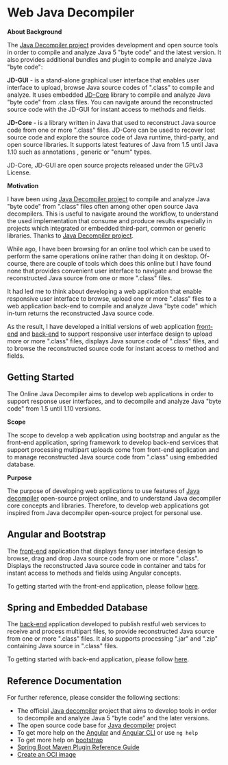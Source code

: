 # Web Java Decompiler

**About Background**

The [Java Decompiler project](http://java-decompiler.github.io/) provides development and open source tools in order to compile and analyze Java 5 "byte code" and the latest version. It also provides additional bundles and plugin to compile and analyze Java "byte code":

**JD-GUI** - is a stand-alone graphical user interface that enables user interface to upload, browse Java source codes of ".class" to compile and analyze. It uses embedded [JD-Core](https://github.com/java-decompiler/jd-core) library to compile and analyze Java "byte code" from .class files. You can navigate around the reconstructed source code with the JD-GUI for instant access to methods and fields.

**JD-Core** - is a library written in Java that used to reconstruct Java source code from one or more ".class" files. JD-Core can be used to recover lost source code and explore the source code of Java runtime, third-party, and open source libraries. It supports latest features of Java from 1.5 until Java 1.10 such as annotations , generic or "enum" types. 

JD-Core, JD-GUI are open source projects released under the GPLv3 License.

**Motivation**

I have been using [Java Decompiler project](http://java-decompiler.github.io/) to compile and analyze Java "byte code" from ".class" files often among other open source Java decompilers. This is useful to navigate around the workflow, to understand the used implementation that consume and produce results especially in projects which integrated or embedded third-part, common or generic libraries. Thanks to [Java Decompiler project](http://java-decompiler.github.io/). 

While ago, I have been browsing for an online tool which can be used to perform the same operations online rather than doing it on desktop. Of-course, there are couple of tools which does this online but I have found none that provides convenient user interface to navigate and browse the reconstructed Java source from one or more ".class" files.

It had led me to think about developing a web application that enable responsive user interface to browse, upload one or more ".class" files to a web application back-end to compile and analyze Java "byte code" which in-turn returns the reconstructed Java source code.

As the result, I have developed a initial versions of web application [front-end](http://java-decompiler.github.io/) and [back-end](http://java-decompiler.github.io/) to support responsive user interface design to upload more or more ".class" files, displays Java source code of ".class" files, and to browse the reconstructed source code for instant access to method and fields.

## Getting Started

The Online Java Decompiler aims to develop web applications in order to support response user interfaces, and to decompile and analyze Java "byte code" from 1.5 until 1.10 versions.

**Scope**

The scope to develop a web application using bootstrap and angular as the front-end application, spring framework to develop back-end services that support processing multipart uploads come from front-end application and to manage reconstructed Java source code from ".class" using embedded database.

**Purpose**

The purpose of developing web applications to use features of [Java decompiler](http://java-decompiler.github.io/) open-source project online, and to understand Java decompiler core concepts and libraries. Therefore, to develop web applications got inspired from Java decompiler open-source project for personal use.

## Angular and Bootstrap

The [front-end](https://github.com/nepolianl/web-java-decompiler/tree/develop/angular-bootstrap-java-decompiler) application that displays fancy user interface design to browse, drag and drop Java source code from one or more ".class". Displays the reconstructed Java source code in container and tabs for instant access to methods and fields using Angular concepts.

To getting started with the front-end application, please follow [here](https://github.com/nepolianl/web-java-decompiler/tree/develop/angular-bootstrap-java-decompiler).

## Spring and Embedded Database

The [back-end](https://github.com/nepolianl/web-java-decompiler/tree/develop/spring-java-core-decompiler) application developed to publish restful web services to receive and process multipart files, to provide reconstructed Java source from one or more ".class" files. It also supports processing ".jar" and ".zip" containing Java source in ".class" files.

To getting started with back-end application, please follow [here](https://github.com/nepolianl/web-java-decompiler/tree/develop/spring-java-core-decompiler).

## Reference Documentation
For further reference, please consider the following sections:

* The official [Java decompiler](https://maven.apache.org/guides/index.html) project that aims to develop tools in order to decompile and analyze Java 5 “byte code” and the later versions.
* The open source code base for [Java decompiler](https://github.com/java-decompiler) project
* To get more help on the [Angular]() and [Angular CLI]() or use `ng help`
* To get more help on [bootstrap](https://getbootstrap.com/)
* [Spring Boot Maven Plugin Reference Guide](https://docs.spring.io/spring-boot/docs/2.3.3.RELEASE/maven-plugin/reference/html/)
* [Create an OCI image](https://docs.spring.io/spring-boot/docs/2.3.3.RELEASE/maven-plugin/reference/html/#build-image)

